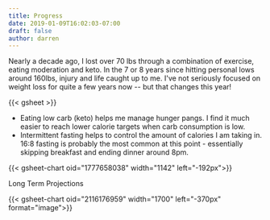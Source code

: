 ```yaml
---
title: Progress
date: 2019-01-09T16:02:03-07:00
draft: false
author: darren
---
```

Nearly a decade ago, I lost over 70 lbs through a combination of exercise, eating moderation and keto. In the 7 or 8 years since hitting personal lows around 160lbs, injury and life caught up to me.  I've not seriously focused on weight loss for quite a few years now -- but that changes this year!

<!--more-->

{{< gsheet >}}

* Eating low carb (keto) helps me manage hunger pangs.  I find it much easier to reach lower calorie targets when carb consumption is low.
* Intermittent fasting helps to control the amount of calories I am taking in.  16:8 fasting is probably the most common at this point - essentially skipping breakfast and ending dinner around 8pm.

{{< gsheet-chart oid="1777658038" width="1142" left="-192px">}}

Long Term Projections

{{< gsheet-chart oid="2116176959" width="1700" left="-370px" format="image">}}
